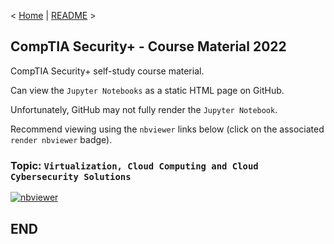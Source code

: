 < [Home](https://github.com/SeanOhAileasa) | [README](https://github.com/SeanOhAileasa/syp-virtualization-cloud-computing-and-cloud-cybersecurity-solutions/blob/main/README.md) >

## CompTIA Security+ - Course Material 2022

CompTIA Security+ self-study course material.

Can view the ``Jupyter Notebooks`` as a static HTML page on GitHub.

Unfortunately, GitHub may not fully render the ``Jupyter Notebook``.

Recommend viewing using the ``nbviewer`` links below (click on the associated ``render nbviewer`` badge).

### Topic: ``Virtualization, Cloud Computing and Cloud Cybersecurity Solutions``

[![nbviewer](https://raw.githubusercontent.com/jupyter/design/master/logos/Badges/nbviewer_badge.svg)](https://nbviewer.jupyter.org/github/SeanOhAileasa/syp-virtualization-cloud-computing-and-cloud-cybersecurity-solutions/blob/main/syp-virtualization-cloud-computing-and-cloud-cybersecurity-solutions.ipynb)

## END